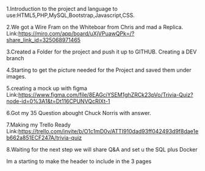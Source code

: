 1.Introduction to the project and language to use:HTML5,PHP,MySQL,Bootstrap,Javascript,CSS.

2.We got a Wire Fram on the Whiteboar from Chris and mad a Replica.
Link:https://miro.com/app/board/uXjVPuawQPk=/?share_link_id=325068971465

3.Created a Folder for the project and push it up to GITHUB. Creating a DEV branch

4.Starting to get the picture needed for the Project and saved them under images.

5.creating a mock up with figma 
Link:https://www.figma.com/file/8EAGciYSEM1ghZRCk23pVo/Trivia-Quiz?node-id=0%3A1&t=Dt116CPUNVQcRIXt-1

6.Got my 35 Question abought Chuck Norris with answer.

7.Making my Trello Ready
Link:https://trello.com/invite/b/O1c1mD0v/ATTI910dad93ff042493d9f8dae1eb662a851ECF247A/trivia-quiz

8.Waiting for the next step we will share Q&A and set u the SQL plus Docker

Im a starting to make the header to include in the 3 pages